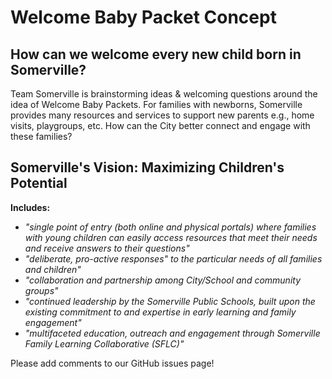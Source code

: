 # Welcome Baby Packet Concept

## How can we welcome every new child born in Somerville? 

Team Somerville is brainstorming ideas &amp; welcoming questions around the idea of Welcome Baby Packets. For families with newborns, Somerville provides many resources and services to support new parents e.g., home visits, playgroups, etc. How can the City better connect and engage with these families?

## Somerville's Vision: Maximizing Children's Potential

**Includes:**

- *"single point of entry (both online and physical portals) where families with young children can easily access resources that meet their needs and receive answers to their questions"*
- *"deliberate, pro-active responses" to the particular needs of all families and children"*
- *"collaboration and partnership among City/School and community groups"*
- *"continued leadership by the Somerville Public Schools, built upon the existing commitment to and expertise in early learning and family engagement"*
- *"multifaceted education, outreach and engagement through Somerville Family Learning Collaborative (SFLC)"*

Please add comments to our GitHub issues page! 
